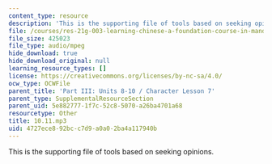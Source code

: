 ```yaml
---
content_type: resource
description: 'This is the supporting file of tools based on seeking opinions. '
file: /courses/res-21g-003-learning-chinese-a-foundation-course-in-mandarin-spring-2011/4727ece892bcc7d9a0a02ba4a117940b_10.11.mp3
file_size: 425023
file_type: audio/mpeg
hide_download: true
hide_download_original: null
learning_resource_types: []
license: https://creativecommons.org/licenses/by-nc-sa/4.0/
ocw_type: OCWFile
parent_title: 'Part III: Units 8-10 / Character Lesson 7'
parent_type: SupplementalResourceSection
parent_uid: 5e882777-1f7c-52c8-5070-a26ba4701a68
resourcetype: Other
title: 10.11.mp3
uid: 4727ece8-92bc-c7d9-a0a0-2ba4a117940b
---
```

This is the supporting file of tools based on seeking opinions. 